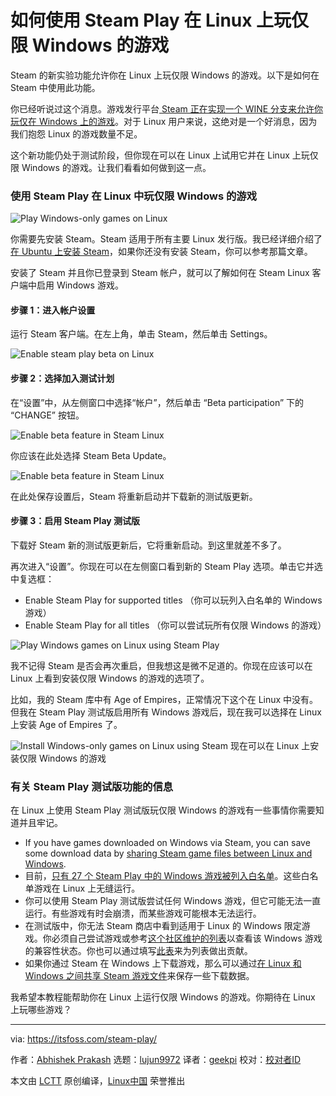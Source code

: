 如何使用 Steam Play 在 Linux 上玩仅限 Windows 的游戏
======
Steam 的新实验功能允许你在 Linux 上玩仅限 Windows 的游戏。以下是如何在 Steam 中使用此功能。

你已经听说过这个消息。游戏发行平台[ Steam 正在实现一个 WINE 分支来允许你玩仅在 Windows 上的游戏][1]。对于 Linux 用户来说，这绝对是一个好消息，因为我们抱怨 Linux 的游戏数量不足。

这个新功能仍处于测试阶段，但你现在可以在 Linux 上试用它并在 Linux 上玩仅限 Windows 的游戏。让我们看看如何做到这一点。

### 使用 Steam Play 在 Linux 中玩仅限 Windows 的游戏

![Play Windows-only games on Linux][2]

你需要先安装 Steam。Steam 适用于所有主要 Linux 发行版。我已经详细介绍了[在 Ubuntu 上安装 Steam][3]，如果你还没有安装 Steam，你可以参考那篇文章。

安装了 Steam 并且你已登录到 Steam 帐户，就可以了解如何在 Steam Linux 客户端中启用 Windows 游戏。


#### 步骤 1：进入帐户设置

运行 Steam 客户端。在左上角，单击 Steam，然后单击 Settings。

![Enable steam play beta on Linux][4]

#### 步骤 2：选择加入测试计划

在“设置”中，从左侧窗口中选择“帐户”，然后单击 “Beta participation” 下的 “CHANGE” 按钮。

![Enable beta feature in Steam Linux][5]

你应该在此处选择 Steam Beta Update。

![Enable beta feature in Steam Linux][6]

在此处保存设置后，Steam 将重新启动并下载新的测试版更新。

#### 步骤 3：启用 Steam Play 测试版

下载好 Steam 新的测试版更新后，它将重新启动。到这里就差不多了。

再次进入“设置”。你现在可以在左侧窗口看到新的 Steam Play 选项。单击它并选中复选框：

  * Enable Steam Play for supported titles （你可以玩列入白名单的 Windows 游戏）
  * Enable Steam Play for all titles （你可以尝试玩所有仅限 Windows 的游戏）



![Play Windows games on Linux using Steam Play][7]

我不记得 Steam 是否会再次重启，但我想这是微不足道的。你现在应该可以在 Linux 上看到安装仅限 Windows 的游戏的选项了。

比如，我的 Steam 库中有 Age of Empires，正常情况下这个在 Linux 中没有。但我在 Steam Play 测试版启用所有 Windows 游戏后，现在我可以选择在 Linux 上安装 Age of Empires 了。

![Install Windows-only games on Linux using Steam][8]
现在可以在 Linux 上安装仅限 Windows 的游戏

### 有关 Steam Play 测试版功能的信息

在 Linux 上使用 Steam Play 测试版玩仅限 Windows 的游戏有一些事情你需要知道并且牢记。

  * If you have games downloaded on Windows via Steam, you can save some download data by [sharing Steam game files between Linux and Windows][12].
  * 目前，[只有 27 个 Steam Play 中的 Windows 游戏被列入白名单][9]。这些白名单游戏在 Linux 上无缝运行。
  * 你可以使用 Steam Play 测试版尝试任何 Windows 游戏，但它可能无法一直运行。有些游戏有时会崩溃，而某些游戏可能根本无法运行。
  * 在测试版中，你无法 Steam 商店中看到适用于 Linux 的 Windows 限定游戏。你必须自己尝试游戏或参考[这个社区维护的列表][10]以查看该 Windows 游戏的兼容性状态。你也可以通过填写[此表][11]来为列表做出贡献。
  * 如果你通过 Steam 在 Windows 上下载游戏，那么可以通过[在 Linux 和 Windows 之间共享 Steam 游戏文件][12]来保存一些下载数据。


我希望本教程能帮助你在 Linux 上运行仅限 Windows 的游戏。你期待在 Linux 上玩哪些游戏？

--------------------------------------------------------------------------------

via: https://itsfoss.com/steam-play/

作者：[Abhishek Prakash][a]
选题：[lujun9972](https://github.com/lujun9972)
译者：[geekpi](https://github.com/geekpi)
校对：[校对者ID](https://github.com/校对者ID)

本文由 [LCTT](https://github.com/LCTT/TranslateProject) 原创编译，[Linux中国](https://linux.cn/) 荣誉推出

[a]: https://itsfoss.com/author/abhishek/
[1]:https://itsfoss.com/steam-play-proton/
[2]:https://4bds6hergc-flywheel.netdna-ssl.com/wp-content/uploads/2018/08/play-windows-games-on-linux-featured.jpeg
[3]:https://itsfoss.com/install-steam-ubuntu-linux/
[4]:https://4bds6hergc-flywheel.netdna-ssl.com/wp-content/uploads/2018/08/enable-steam-play-beta.jpeg
[5]:https://4bds6hergc-flywheel.netdna-ssl.com/wp-content/uploads/2018/08/enable-steam-play-beta-2.jpeg
[6]:https://4bds6hergc-flywheel.netdna-ssl.com/wp-content/uploads/2018/08/enable-steam-play-beta-3.jpeg
[7]:https://4bds6hergc-flywheel.netdna-ssl.com/wp-content/uploads/2018/08/enable-steam-play-beta-4.jpeg
[8]:https://4bds6hergc-flywheel.netdna-ssl.com/wp-content/uploads/2018/08/install-windows-games-linux.jpeg
[9]:https://steamcommunity.com/games/221410
[10]:https://docs.google.com/spreadsheets/d/1DcZZQ4HL_Ol969UbXJmFG8TzOHNnHoj8Q1f8DIFe8-8/htmlview?sle=true#
[11]:https://docs.google.com/forms/d/e/1FAIpQLSeefaYQduMST_lg0IsYxZko8tHLKe2vtVZLFaPNycyhY4bidQ/viewform
[12]:https://itsfoss.com/share-steam-files-linux-windows/
